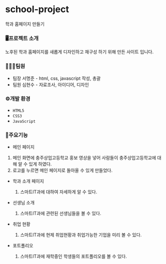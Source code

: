# school-project

학과 홈페이지 만들기

### 🖥프로젝트 소개

노후된 학과 홈페이지를 새롭게 디자인하고 재구성 하기 위해 만든 사이트 입니다.

### 🧑‍🤝‍🧑팀원

- 팀장 서명준 - html, css, javascript 작성, 총괄
- 팀원 심현수 - 자료조사, 아이디어, 디자인

### ⚙개발 환경

- `HTML5`
- `CSS3`
- `JavaScript`


### 📌주요기능 

- 메인 페이지
 
 1. 메인 화면에 충주상업고등학교 홍보 영상을 넣어 사람들이 충주상업고등학교에 대해 알 수 있게 하였다.
 2. 로고를 누르면 메인 페이지로 돌아올 수 있게 만들었다.

- 학과 소개 페이지
  
  1. 스마트IT과에 대하여 자세하게 알 수 있다.

- 선생님 소개

   1. 스마트IT과에 관련된 선생님들을 볼 수 있다.

- 취업 현황

  1. 스마트IT과에 현제 취업현황과 취업가능한 기업을 미리 볼 수 있다.

 - 포트폴리오

   1. 스마트IT과에 재학중인 학생들의 포트폴리오를 볼 수 있다.
